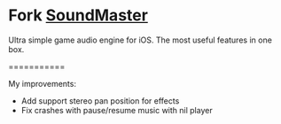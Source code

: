 Fork [SoundMaster](https://github.com/jerminal/SoundMaster/)
===========
 
Ultra simple game audio engine for iOS. The most useful features in one box. 

===========

My improvements:

- Add support stereo pan position for effects
- Fix crashes with pause/resume music with nil player
